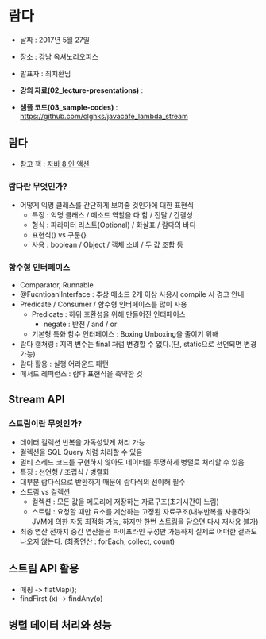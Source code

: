 # 람다
* 날짜 : 2017년 5월 27일
* 장소 : 강남 옥셔노리오피스
* 발표자 : 최치환님

* **강의 자료(02_lecture-presentations)** : 
* **샘플 코드(03_sample-codes)** : https://github.com/clghks/javacafe_lambda_stream

## 람다
* 참고 책 : [자바 8 인 액션](http://book.naver.com/bookdb/book_detail.nhn?bid=8883567)

### 람다란 무엇인가?
* 어떻게 익명 클래스를 간단하게 보여줄 것인가에 대한 표현식
  * 특징 : 익명 클래스  / 메소드 역할을 다 함 / 전달 / 간결성
  * 형식 : 파라미터 리스트(Optional) / 화살표 / 람다의 바디
  * 표현식() vs 구문{}
  * 사용 : boolean / Object / 객체 소비 / 두 값 조합 등

### 함수형 인터페이스
* Comparator, Runnable
* @FucntioanlInterface : 추상 메소드 2개 이상 사용시 compile 시 경고 안내
* Predicate / Consumer / 함수형 인터페이스를 많이 사용
  * Predicate : 하위 호환성을 위해 만들어진 인터페이스
    * negate : 반전 / and / or
  * 기본형 특화 함수 인터페이스 : Boxing Unboxing을 줄이기 위해
* 람다 캡쳐링 : 지역 변수는 final 처럼 변경할 수 없다.(단, static으로 선언되면 변경 가능)
* 람다 활용 : 실행 어라운드 패턴
* 매서드 레퍼런스 : 람다 표현식을 축약한 것

## Stream API
### 스트림이란 무엇인가?
* 데이터 컬렉션 반복을 가독성있게 처리 가능
* 컬렉션을 SQL Query 처럼 처리할 수 있음
* 멀티 스레드 코드를 구현하지 않아도 데이터를 투명하게 병렬로 처리할 수 있음
* 특징 : 선언형 / 조립식 / 병렬화
* 대부분 람다식으로 반환하기 때문에 람다식의 선이해 필수
* 스트림 vs 컬렉션
  * 컬렉션 : 모든 값을 메모리에 저장하는 자료구조(초기시간이 느림)
  * 스트림 : 요청할 때만 요소를 계산하는 고정된 자료구조(내부반복을 사용하여 JVM에 의한 자동 최적화 가능, 하지만 한번 스트림을 닫으면 다시 재사용 불가)
* 최종 연산 전까지 중간 연산들은 파이프라인 구성만 가능하지 실제로 어떠한 결과도 나오지 않는다. (최종연산 : forEach, collect, count)

## 스트림 API 활용
* 매핑 -> flatMap();
* findFirst (x) -> findAny(o)

## 병렬 데이터 처리와 성능